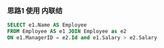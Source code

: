 ### 思路1 使用 内联结

```sql
SELECT e1.Name AS Employee
FROM Employee AS e1 JOIN Employee as e2
ON e1.ManagerID = e2.Id and e1.Salary > e2.Salary
```